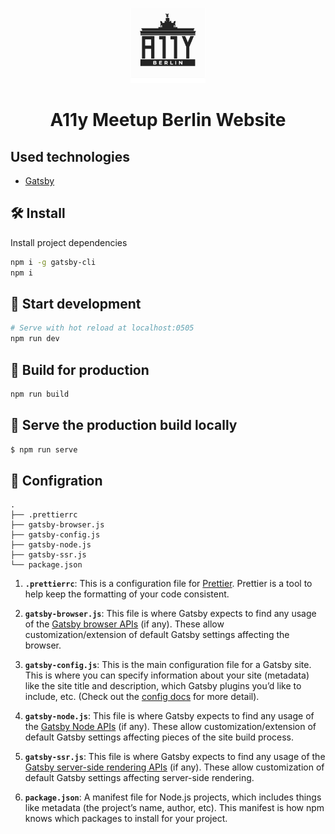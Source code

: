 <p align="center">
  <a href="https://a11y-meetup-berlin.de">
    <img alt="A11y Berlin" src="src/images/logo.jpg" width="120" />
  </a>
</p>

<h1 align="center">
  A11y Meetup Berlin Website
</h1>

## Used technologies

- [Gatsby](https://www.gatsbyjs.org/)

## 🛠️ Install

Install project dependencies

```sh
npm i -g gatsby-cli
npm i
```

## 👷‍ Start development

```sh
# Serve with hot reload at localhost:0505
npm run dev
```

## 🤵 Build for production

```sh
npm run build
```

## 🐳 Serve the production build locally

```sh
$ npm run serve
```

## 🧐 Configration

    .
    ├── .prettierrc
    ├── gatsby-browser.js
    ├── gatsby-config.js
    ├── gatsby-node.js
    ├── gatsby-ssr.js
    └── package.json

1.  **`.prettierrc`**: This is a configuration file for [Prettier](https://prettier.io/). Prettier is a tool to help keep the formatting of your code consistent.

2.  **`gatsby-browser.js`**: This file is where Gatsby expects to find any usage of the [Gatsby browser APIs](https://www.gatsbyjs.org/docs/browser-apis/) (if any). These allow customization/extension of default Gatsby settings affecting the browser.

3.  **`gatsby-config.js`**: This is the main configuration file for a Gatsby site. This is where you can specify information about your site (metadata) like the site title and description, which Gatsby plugins you’d like to include, etc. (Check out the [config docs](https://www.gatsbyjs.org/docs/gatsby-config/) for more detail).

4.  **`gatsby-node.js`**: This file is where Gatsby expects to find any usage of the [Gatsby Node APIs](https://www.gatsbyjs.org/docs/node-apis/) (if any). These allow customization/extension of default Gatsby settings affecting pieces of the site build process.

5.  **`gatsby-ssr.js`**: This file is where Gatsby expects to find any usage of the [Gatsby server-side rendering APIs](https://www.gatsbyjs.org/docs/ssr-apis/) (if any). These allow customization of default Gatsby settings affecting server-side rendering.

6.  **`package.json`**: A manifest file for Node.js projects, which includes things like metadata (the project’s name, author, etc). This manifest is how npm knows which packages to install for your project.
